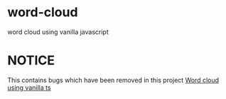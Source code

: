 # word-cloud
word cloud using vanilla javascript

# NOTICE
This contains bugs which have been removed in this project [Word cloud using vanilla ts](https://github.com/arbaz52/vite-word-cloud)
